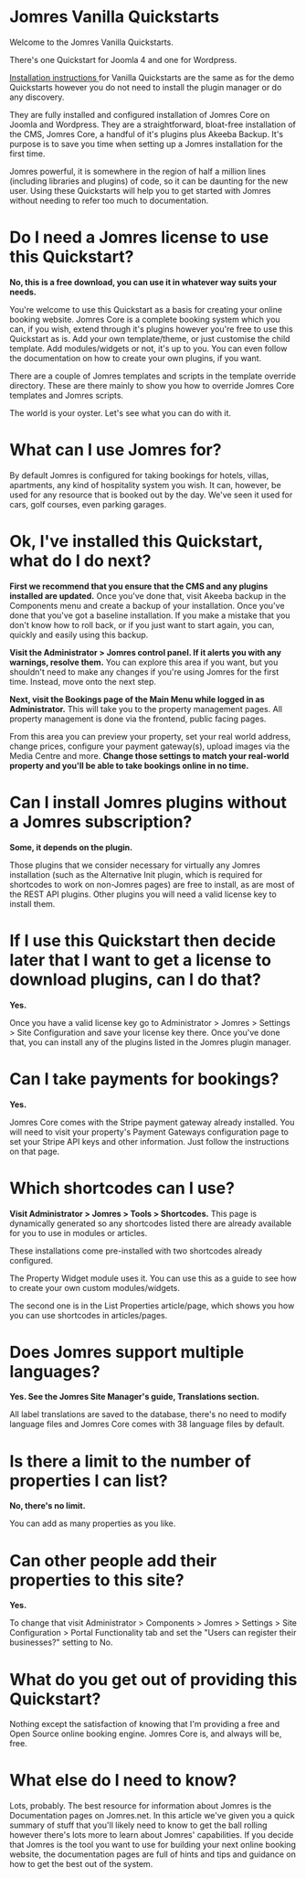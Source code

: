 # Jomres Vanilla Quickstarts

Welcome to the Jomres Vanilla Quickstarts.

There's one Quickstart for Joomla 4 and one for Wordpress.

[Installation instructions ](https://www.jomres.net/documents/)for Vanilla Quickstarts are the same as for the demo Quickstarts however you do not need to install the plugin manager or do any discovery.

They are fully installed and configured installation of Jomres Core on Joomla and Wordpress. They are a straightforward, bloat-free installation of the CMS, Jomres Core, a handful of it's plugins plus Akeeba Backup. It's purpose is to save you time when setting up a Jomres installation for the first time.

Jomres powerful, it is somewhere in the region of half a million lines (including libraries and plugins) of code, so it can be daunting for the new user. Using these Quickstarts will help you to get started with Jomres without needing to refer too much to documentation.

# Do I need a Jomres license to use this Quickstart?

**No, this is a free download, you can use it in whatever way suits your needs.**

You're welcome to use this Quickstart as a basis for creating your online booking website. Jomres Core is a complete booking system which you can, if you wish, extend through it's plugins however you're free to use this Quickstart as is. Add your own template/theme, or just customise the child template. Add modules/widgets or not, it's up to you. You can even follow the documentation on how to create your own plugins, if you want.

There are a couple of Jomres templates and scripts in the template override directory. These are there mainly to show you how to override Jomres Core templates and Jomres scripts.

The world is your oyster. Let's see what you can do with it.

# What can I use Jomres for?

By default Jomres is configured for taking bookings for hotels, villas, apartments, any kind of hospitality system you wish. It can, however, be used for any resource that is booked out by the day. We've seen it used for cars, golf courses, even parking garages.

# Ok, I've installed this Quickstart, what do I do next?

**First we recommend that you ensure that the CMS and any plugins installed are updated.** Once you've done that, visit Akeeba backup in the Components menu and create a backup of your installation. Once you've done that you've got a baseline installation. If you make a mistake that you don't know how to roll back, or if you just want to start again, you can, quickly and easily using this backup.

**Visit the Administrator > Jomres control panel. If it alerts you with any warnings, resolve them.** You can explore this area if you want, but you shouldn't need to make any changes if you're using Jomres for the first time. Instead, move onto the next step.

**Next, visit the Bookings page of the Main Menu while logged in as Administrator.** This will take you to the property management pages. All property management is done via the frontend, public facing pages.

From this area you can preview your property, set your real world address, change prices, configure your payment gateway(s), upload images via the Media Centre and more. **Change those settings to match your real-world property and you'll be able to take bookings online in no time.**

# Can I install Jomres plugins without a Jomres subscription?

**Some, it depends on the plugin.**

Those plugins that we consider necessary for virtually any Jomres installation (such as the Alternative Init plugin, which is required for shortcodes to work on non-Jomres pages) are free to install, as are most of the REST API plugins. Other plugins you will need a valid license key to install them.

# If I use this Quickstart then decide later that I want to get a license to download plugins, can I do that?

**Yes.**

Once you have a valid license key go to Administrator > Jomres > Settings > Site Configuration and save your license key there. Once you've done that, you can install any of the plugins listed in the Jomres plugin manager.

# Can I take payments for bookings?

**Yes.**

Jomres Core comes with the Stripe payment gateway already installed. You will need to visit your property's Payment Gateways configuration page to set your Stripe API keys and other information. Just follow the instructions on that page.

# Which shortcodes can I use?

**Visit Administrator > Jomres > Tools > Shortcodes.** This page is dynamically generated so any shortcodes listed there are already available for you to use in modules or articles.

These installations come pre-installed with two shortcodes already configured.

The Property Widget module uses it. You can use this as a guide to see how to create your own custom modules/widgets.

The second one is in the List Properties article/page, which shows you how you can use shortcodes in articles/pages.

# Does Jomres support multiple languages?

**Yes. See the Jomres Site Manager's guide, Translations section.**

All label translations are saved to the database, there's no need to modify language files and Jomres Core comes with 38 language files by default.

# Is there a limit to the number of properties I can list?

**No, there's no limit.**

You can add as many properties as you like.

# Can other people add their properties to this site?

**Yes.**

To change that visit Administrator > Components > Jomres > Settings > Site Configuration > Portal Functionality tab and set the "Users can register their businesses?" setting to No.

# What do you get out of providing this Quickstart?

Nothing except the satisfaction of knowing that I'm providing a free and Open Source online booking engine. Jomres Core is, and always will be, free.

# What else do I need to know?

Lots, probably. The best resource for information about Jomres is the Documentation pages on Jomres.net. In this article we've given you a quick summary of stuff that you'll likely need to know to get the ball rolling however there's lots more to learn about Jomres' capabilities. If you decide that Jomres is the tool you want to use for building your next online booking website, the documentation pages are full of hints and tips and guidance on how to get the best out of the system.

